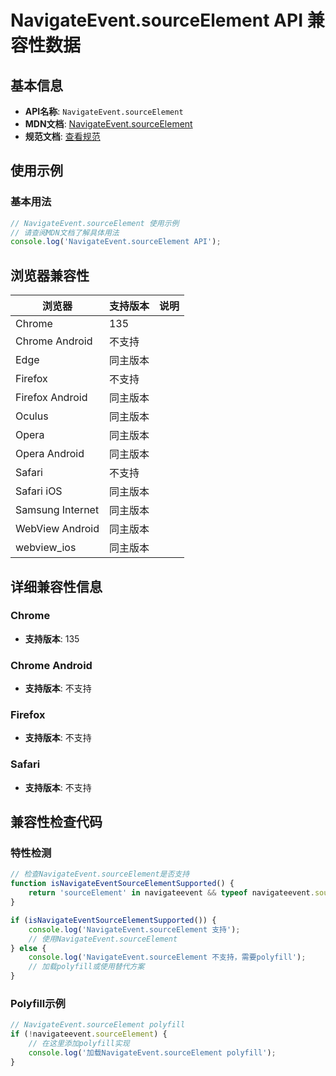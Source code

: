 # NavigateEvent.sourceElement API 兼容性数据

## 基本信息

- **API名称**: `NavigateEvent.sourceElement`
- **MDN文档**: [NavigateEvent.sourceElement](https://developer.mozilla.org/docs/Web/API/NavigateEvent/sourceElement)
- **规范文档**: [查看规范](https://html.spec.whatwg.org/multipage/nav-history-apis.html#dom-navigateevent-sourceelement)

## 使用示例

### 基本用法

```javascript
// NavigateEvent.sourceElement 使用示例
// 请查阅MDN文档了解具体用法
console.log('NavigateEvent.sourceElement API');
```

## 浏览器兼容性

| 浏览器 | 支持版本 | 说明 |
|--------|----------|------|
| Chrome | 135 |  |
| Chrome Android | 不支持 |  |
| Edge | 同主版本 |  |
| Firefox | 不支持 |  |
| Firefox Android | 同主版本 |  |
| Oculus | 同主版本 |  |
| Opera | 同主版本 |  |
| Opera Android | 同主版本 |  |
| Safari | 不支持 |  |
| Safari iOS | 同主版本 |  |
| Samsung Internet | 同主版本 |  |
| WebView Android | 同主版本 |  |
| webview_ios | 同主版本 |  |

## 详细兼容性信息

### Chrome

- **支持版本**: 135

### Chrome Android

- **支持版本**: 不支持

### Firefox

- **支持版本**: 不支持

### Safari

- **支持版本**: 不支持

## 兼容性检查代码

### 特性检测

```javascript
// 检查NavigateEvent.sourceElement是否支持
function isNavigateEventSourceElementSupported() {
    return 'sourceElement' in navigateevent && typeof navigateevent.sourceElement === 'function';
}

if (isNavigateEventSourceElementSupported()) {
    console.log('NavigateEvent.sourceElement 支持');
    // 使用NavigateEvent.sourceElement
} else {
    console.log('NavigateEvent.sourceElement 不支持，需要polyfill');
    // 加载polyfill或使用替代方案
}
```

### Polyfill示例

```javascript
// NavigateEvent.sourceElement polyfill
if (!navigateevent.sourceElement) {
    // 在这里添加polyfill实现
    console.log('加载NavigateEvent.sourceElement polyfill');
}
```


